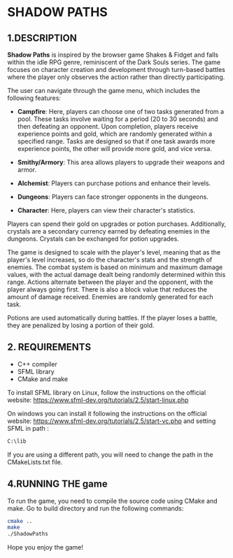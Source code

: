 # SHADOW PATHS

##  1.DESCRIPTION

**Shadow Paths** is inspired by the browser game Shakes & Fidget and falls within the idle RPG genre, reminiscent of the Dark Souls series. The game focuses on character creation and development through turn-based battles where the player only observes the action rather than directly participating.

The user can navigate through the game menu, which includes the following features:

- **Campfire**: Here, players can choose one of two tasks generated from a pool. These tasks involve waiting for a period (20 to 30 seconds) and then defeating an opponent. Upon completion, players receive experience points and gold, which are randomly generated within a specified range. Tasks are designed so that if one task awards more experience points, the other will provide more gold, and vice versa.

- **Smithy/Armory**: This area allows players to upgrade their weapons and armor.

- **Alchemist**: Players can purchase potions and enhance their levels.

- **Dungeons**: Players can face stronger opponents in the dungeons.

- **Character**: Here, players can view their character's statistics.

Players can spend their gold on upgrades or potion purchases. Additionally, crystals are a secondary currency earned by defeating enemies in the dungeons. Crystals can be exchanged for potion upgrades. 

The game is designed to scale with the player's level, meaning that as the player's level increases, so do the character's stats and the strength of enemies. The combat system is based on minimum and maximum damage values, with the actual damage dealt being randomly determined within this range. Actions alternate between the player and the opponent, with the player always going first. There is also a block value that reduces the amount of damage received. Enemies are randomly generated for each task.

Potions are used automatically during battles. If the player loses a battle, they are penalized by losing a portion of their gold.

## 2. REQUIREMENTS
- C++ compiler 
- SFML library
- CMake and make

To install SFML library on Linux, follow the instructions on the official website: https://www.sfml-dev.org/tutorials/2.5/start-linux.php

On windows you can install it following the instructions on the official website: https://www.sfml-dev.org/tutorials/2.5/start-vc.php and setting SFML in path :
```bash
C:\lib
```

If you are using a different path, you will need to change the path in the CMakeLists.txt file.

## 4.RUNNING THE game
To run the game, you need to compile the source code using CMake and make. Go to build directory and run the following commands:

```bash
cmake ..
make
./ShadowPaths
```
Hope you enjoy the game!


